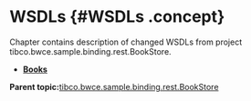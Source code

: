# WSDLs {#WSDLs .concept}

Chapter contains description of changed WSDLs from project tibco.bwce.sample.binding.rest.BookStore.

-   **[Books](../../../changed/tibco.bwce.sample.binding.rest.BookStore/WSDLs/ditaTopic0.md)**  


**Parent topic:**[tibco.bwce.sample.binding.rest.BookStore](../../../changed/tibco.bwce.sample.binding.rest.BookStore/files.md)

